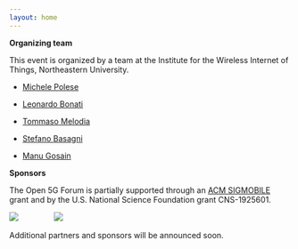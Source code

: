 ```yaml
---
layout: home
---
```


**Organizing team** 

This event is organized by a team at the Institute for the Wireless Internet of Things, Northeastern University.

- [Michele Polese](/open-5g-forum/speakers/michele-polese)


- [Leonardo Bonati](/open-5g-forum/speakers/leonardo-bonati)
- [Tommaso Melodia](https://ece.northeastern.edu/wineslab/tmelodia.php)
- [Stefano Basagni](https://ece.northeastern.edu/fac-ece/basagni/people.html)
- [Manu Gosain](https://coe.northeastern.edu/people/gosain-manu/)


**Sponsors** 


The Open 5G Forum is partially supported through an [ACM SIGMOBILE](https://www.sigmobile.org/grav/) grant and by the U.S. National Science Foundation grant CNS-1925601.

<div id="banner">
    <div style="width: 15%; display: inline-block;">
        <img src ="/open-5g-forum/assets/images/sigmobile-logo.png">
    </div>
    <div style="width: 25%; display: inline-block;">
        <img src ="/open-5g-forum/assets/images/NU_IoT_NLuxPlus_BRBB.png">
    </div>
<!--     <div class="inline-block">
        <img src ="img3.jpg">
    </div> -->
</div>

Additional partners and sponsors will be announced soon.



